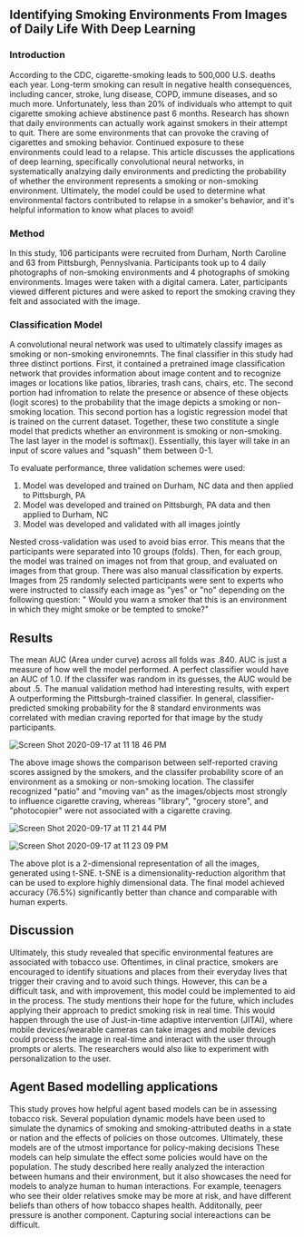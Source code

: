 ## Identifying Smoking Environments From Images of Daily Life With Deep Learning

### Introduction

According to the CDC, cigarette-smoking leads to 500,000 U.S. deaths each year. Long-term smoking can result in negative health consequences, including cancer, stroke, lung disease, COPD, immune diseases, and so much more. Unfortunately, less than 20% of individuals who attempt to quit cigarette smoking achieve abstinence past 6 months. Research has shown that daily environments can actually work against smokers in their attempt to quit. There are some environments that can provoke the craving of cigarettes and smoking behavior. Continued exposure to these environments could lead to a relapse. This article discusses the applications of deep learning, specifically convolutional neural networks, in systematically analzying daily environments and predicting the probability of whether the environment represents a smoking or non-smoking environment. Ultimately, the model could be used to determine what environmental factors contributed to relapse in a smoker's behavior, and it's helpful information to know what places to avoid!

### Method

In this study, 106 participants were recruited from Durham, North Caroline and 63 from Pittsburgh, Pennyslvania. Participants took up to 4 daily photographs of non-smoking environments and 4 photographs of smoking environments. Images were taken with a digital camera. Later, participants viewed different pictures and were asked to report the smoking craving they felt and associated with the image. 

### Classification Model

A convolutional neural network was used to ultimately classify images as smoking or non-smoking environemnts. The final classifier in this study had three distinct portions. First, it contained a pretrained image classification network that provides information about image content and to recognize images or locations like patios, libraries, trash cans, chairs, etc. The second portion had infromation to relate the presence or absence of these objects (logit scores) to the probability that the image depicts a smoking or non-smoking location. This second portion has a logistic regression model that is trained on the current dataset. Together, these two constitute a single model that predicts whether an environment is smoking or non-smoking. The last layer in the model is softmax(). Essentially, this layer will take in an input of score values and "squash" them between 0-1. 

To evaluate performance, three validation schemes were used:

1. Model was developed and trained on Durham, NC data and then applied to Pittsburgh, PA
2. Model was developed and trained on Pittsburgh, PA data and then applied to Durham, NC
3. Model was developed and validated with all images jointly

Nested cross-validation was used to avoid bias error. This means that the participants were separated into 10 groups (folds). Then, for each group, the model was trained on images not from that group, and evaluated on images from that group. There was also manual classification by experts. Images from 25 randomly selected participants were sent to experts who were instructed to classify each image as "yes" or "no" depending on the following question: " Would you warn a smoker that this is an environment in which they might smoke or be tempted to smoke?" 

## Results

The mean AUC (Area under curve) across all folds was .840. AUC is just a measure of how well the model performed. A perfect classifier would have an AUC of 1.0. If the classifer was random in its guesses, the AUC would be about .5. The manual validation method had interesting results, with expert A outperforming the Pittsburgh-trained classifier. In general, classifier-predicted smoking probability for the 8 standard environments was correlated with median craving reported for that image by the study participants. 

![Screen Shot 2020-09-17 at 11 18 46 PM](https://user-images.githubusercontent.com/60228374/93551556-2e65d100-f93c-11ea-91ee-c56069982fb6.png)

The above image shows the comparison between self-reported craving scores assigned by the smokers, and the classifer probability score of an environment as a smoking or non-smoking location. The classifer recognized "patio" and "moving van" as the images/objects most strongly to influence cigarette craving, whereas "library", "grocery store", and "photocopier" were not associated with a cigarette craving. 

![Screen Shot 2020-09-17 at 11 21 44 PM](https://user-images.githubusercontent.com/60228374/93551739-9fa58400-f93c-11ea-9479-74e3f5c74143.png)

![Screen Shot 2020-09-17 at 11 23 09 PM](https://user-images.githubusercontent.com/60228374/93551819-ccf23200-f93c-11ea-9ff9-abe4964c4262.png)

The above plot is a 2-dimensional representation of all the images, generated using t-SNE. t-SNE is a dimensionality-reduction algorithm that can be used to explore highly dimensional data. The final model achieved accuracy (76.5%) significantly better than chance and comparable with human experts.

## Discussion

Ultimately, this study revealed that specific environmental features are associated with tobacco use. Oftentimes, in clinal practice, smokers are encouraged to identify situations and places from their everyday lives that trigger their craving and to avoid such things. However, this can be a difficult task, and with improvement, this model could be implemented to aid in the process. The study mentions their hope for the future, which includes applying their approach to predict smoking risk in real time. This would happen through the use of Just-in-time adaptive intervention (JITAI), where mobile devices/wearable cameras can take images and mobile devices could process the image in real-time and interact with the user through prompts or alerts. The researchers would also like to experiment with personalization to the user.

## Agent Based modelling applications

This study proves how helpful agent based models can be in assessing tobacco risk. Several population dynamic models have been used to simulate the dynamics of smoking and smoking-attributed deaths in a state or nation and the effects of policies on those outcomes. Ultimately, these models are of the utmost importance for policy-making decisions These models can help simulate the effect some policies would have on the population. The study described here really analyzed the interaction between humans and their environment, but it also showcases the need for models to analyze human to human interactions. For example, teenagers who see their older relatives smoke may be more at risk, and have different beliefs than others of how tobacco shapes health. Additonally, peer pressure is another component. Capturing social intereactions can be difficult. 
